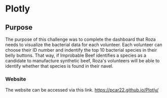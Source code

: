 # Plotly

## Purpose
The purpose of this challenge was to complete the dashboard that Roza needs to visualize the bacterial data for each volunteer. Each volunteer can choose their ID number and indentify the top 10 bacterial species in their belly buttons. That way, if Improbable Beef identifies a species as a candidate to manufacture synthetic beef, Roza's volunteers will be able to identify whether that species is found in their navel.

### Website
The website can be accessed via this link. https://pcar22.github.io/Plotly/